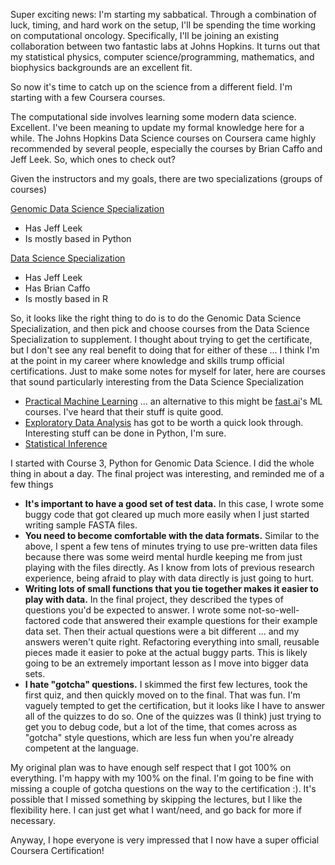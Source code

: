 <!--
.. title: Starting my sabbatical
.. slug: starting-my-sabbatical
.. date: 2019-08-14 13:45:35 UTC
.. tags: 
.. category: 
.. link: 
.. description: 
.. type: text
-->

Super exciting news: I'm starting my sabbatical. Through a combination of luck, timing, and hard work on the setup, I'll be spending the time working on computational oncology. Specifically, I'll be joining an existing collaboration between two fantastic labs at Johns Hopkins. It turns out that my statistical physics, computer science/programming, mathematics, and biophysics backgrounds are an excellent fit.

So now it's time to catch up on the science from a different field. I'm starting with a few Coursera courses.

<!-- TEASER_END -->

The computational side involves learning some modern data science. Excellent. I've been meaning to update my formal knowledge here for a while. The Johns Hopkins Data Science courses on Coursera came highly recommended by several people, especially the courses by Brian Caffo and Jeff Leek. So, which ones to check out?

Given the instructors and my goals, there are two specializations (groups of courses)

[Genomic Data Science Specialization](https://www.coursera.org/specializations/genomic-data-science)

* Has Jeff Leek
* Is mostly based in Python

[Data Science Specialization](https://www.coursera.org/specializations/jhu-data-science)

* Has Jeff Leek
* Has Brian Caffo
* Is mostly based in R

So, it looks like the right thing to do is to do the Genomic Data Science Specialization, and then pick and choose courses from the Data Science Specialization to supplement. I thought about trying to get the certificate, but I don't see any real benefit to doing that for either of these ... I think I'm at the point in my career where knowledge and skills trump official certifications. Just to make some notes for myself for later, here are courses that sound particularly interesting from the Data Science Specialization

* [Practical Machine Learning](https://www.coursera.org/learn/practical-machine-learning) ... an alternative to this might be [fast.ai](https://www.fast.ai/)'s ML courses. I've heard that their stuff is quite good.
* [Exploratory Data Analysis](https://www.coursera.org/learn/exploratory-data-analysis) has got to be worth a quick look through. Interesting stuff can be done in Python, I'm sure.
* [Statistical Inference](https://www.coursera.org/learn/statistical-inference)

I started with Course 3, Python for Genomic Data Science. I did the whole thing in about a day. The final project was interesting, and reminded me of a few things

* **It's important to have a good set of test data.** In this case, I wrote some buggy code that got cleared up much more easily when I just started writing sample FASTA files.
* **You need to become comfortable with the data formats.** Similar to the above, I spent a few tens of minutes trying to use pre-written data files because there was some weird mental hurdle keeping me from just playing with the files directly. As I know from lots of previous research experience, being afraid to play with data directly is just going to hurt.
* **Writing lots of small functions that you tie together makes it easier to play with data.** In the final project, they described the types of questions you'd be expected to answer. I wrote some not-so-well-factored code that answered their example questions for their example data set. Then their actual questions were a bit different ... and my answers weren't quite right. Refactoring everything into small, reusable pieces made it easier to poke at the actual buggy parts. This is likely going to be an extremely important lesson as I move into bigger data sets.
* **I hate "gotcha" questions.** I skimmed the first few lectures, took the first quiz, and then quickly moved on to the final. That was fun. I'm vaguely tempted to get the certification, but it looks like I have to answer all of the quizzes to do so. One of the quizzes was (I think) just trying to get you to debug code, but a lot of the time, that comes across as "gotcha" style questions, which are less fun when you're already competent at the language.

My original plan was to have enough self respect that I got 100% on everything. I'm happy with my 100% on the final. I'm going to be fine with missing a couple of gotcha questions on the way to the certification :). It's possible that I missed something by skipping the lectures, but I like the flexibility here. I can just get what I want/need, and go back for more if necessary.

Anyway, I hope everyone is very impressed that I now have a super official Coursera Certification!
